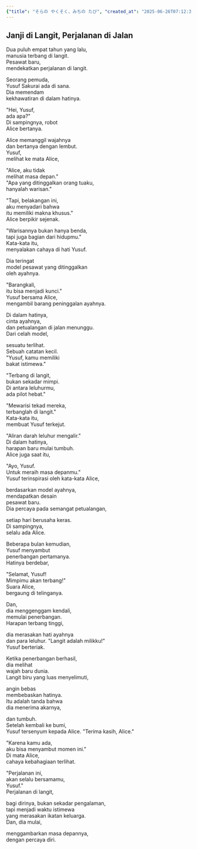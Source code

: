 ```yaml
---
{"title": "そらの やくそく、みちの たび", "created_at": "2025-06-26T07:12:36.832445+09:00", "pattern_id": 2, "pattern_name": "隠れ継承者型", "year": 2043}
---
```


## Janji di Langit, Perjalanan di Jalan

Dua puluh empat tahun yang lalu,  
manusia terbang di langit.  
Pesawat baru,  
mendekatkan perjalanan di langit.  

Seorang pemuda,  
Yusuf Sakurai ada di sana.  
Dia memendam  
kekhawatiran di dalam hatinya.  

"Hei, Yusuf,  
ada apa?"  
Di sampingnya, robot  
Alice bertanya.  

Alice memanggil wajahnya  
dan bertanya dengan lembut.  
Yusuf,  
melihat ke mata Alice,  

"Alice, aku tidak  
melihat masa depan."  
"Apa yang ditinggalkan orang tuaku,  
hanyalah warisan."  

"Tapi, belakangan ini,  
aku menyadari bahwa  
itu memiliki makna khusus."  
Alice berpikir sejenak.  

"Warisannya bukan hanya benda,  
tapi juga bagian dari hidupmu."  
Kata-kata itu,  
menyalakan cahaya di hati Yusuf.  

Dia teringat  
model pesawat yang ditinggalkan  
oleh ayahnya.  

"Barangkali,  
itu bisa menjadi kunci."  
Yusuf bersama Alice,  
mengambil barang peninggalan ayahnya.  

Di dalam hatinya,  
cinta ayahnya,  
dan petualangan di jalan menunggu.  
Dari celah model,  

sesuatu terlihat.  
Sebuah catatan kecil.  
"Yusuf, kamu memiliki  
bakat istimewa."  

"Terbang di langit,  
bukan sekadar mimpi.  
Di antara leluhurmu,  
ada pilot hebat."  

"Mewarisi tekad mereka,  
terbanglah di langit."  
Kata-kata itu,  
membuat Yusuf terkejut.  

"Aliran darah leluhur mengalir."  
Di dalam hatinya,  
harapan baru mulai tumbuh.  
Alice juga saat itu,  

"Ayo, Yusuf.  
Untuk meraih masa depanmu."  
Yusuf terinspirasi oleh kata-kata Alice,  

berdasarkan model ayahnya,  
mendapatkan desain  
pesawat baru.  
Dia percaya pada semangat petualangan,  

setiap hari berusaha keras.  
Di sampingnya,  
selalu ada Alice.  

Beberapa bulan kemudian,  
Yusuf menyambut  
penerbangan pertamanya.  
Hatinya berdebar,  

"Selamat, Yusuf!  
Mimpimu akan terbang!"  
Suara Alice,  
bergaung di telinganya.  

Dan,  
dia menggenggam kendali,  
memulai penerbangan.  
Harapan terbang tinggi,  

dia merasakan hati ayahnya  
dan para leluhur. "Langit adalah milikku!"  
Yusuf berteriak.  

Ketika penerbangan berhasil,  
dia melihat  
wajah baru dunia.  
Langit biru yang luas menyelimuti,  

angin bebas  
membebaskan hatinya.  
Itu adalah tanda bahwa  
dia menerima akarnya,  

dan tumbuh.  
Setelah kembali ke bumi,  
Yusuf tersenyum kepada Alice. "Terima kasih, Alice."  

"Karena kamu ada,  
aku bisa menyambut momen ini."  
Di mata Alice,  
cahaya kebahagiaan terlihat.  

"Perjalanan ini,  
akan selalu bersamamu,  
Yusuf."  
Perjalanan di langit,  

bagi dirinya, bukan sekadar pengalaman,  
tapi menjadi waktu istimewa  
yang merasakan ikatan keluarga.  
Dan, dia mulai,  

menggambarkan masa depannya,  
dengan percaya diri.
